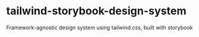 # tailwind-storybook-design-system
Framework-agnostic design system using tailwind.css, built with storybook
